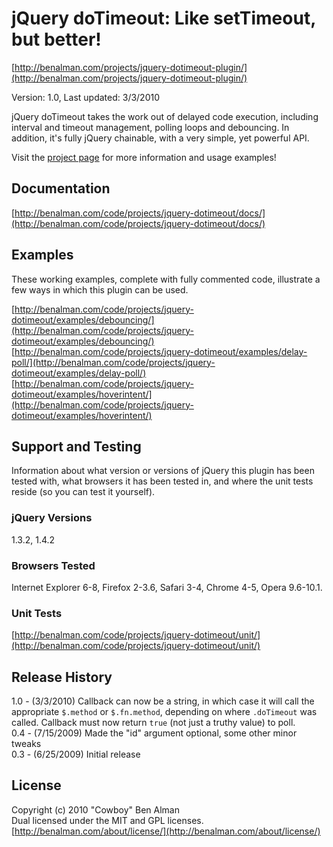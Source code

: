 # jQuery doTimeout: Like setTimeout, but better! #
[http://benalman.com/projects/jquery-dotimeout-plugin/](http://benalman.com/projects/jquery-dotimeout-plugin/)

Version: 1.0, Last updated: 3/3/2010

jQuery doTimeout takes the work out of delayed code execution, including interval and timeout management, polling loops and debouncing. In addition, it's fully jQuery chainable, with a very simple, yet powerful API.

Visit the [project page](http://benalman.com/projects/jquery-dotimeout-plugin/) for more information and usage examples!


## Documentation ##
[http://benalman.com/code/projects/jquery-dotimeout/docs/](http://benalman.com/code/projects/jquery-dotimeout/docs/)


## Examples ##
These working examples, complete with fully commented code, illustrate a few
ways in which this plugin can be used.

[http://benalman.com/code/projects/jquery-dotimeout/examples/debouncing/](http://benalman.com/code/projects/jquery-dotimeout/examples/debouncing/)  
[http://benalman.com/code/projects/jquery-dotimeout/examples/delay-poll/](http://benalman.com/code/projects/jquery-dotimeout/examples/delay-poll/)  
[http://benalman.com/code/projects/jquery-dotimeout/examples/hoverintent/](http://benalman.com/code/projects/jquery-dotimeout/examples/hoverintent/)


## Support and Testing ##
Information about what version or versions of jQuery this plugin has been
tested with, what browsers it has been tested in, and where the unit tests
reside (so you can test it yourself).

### jQuery Versions ###
1.3.2, 1.4.2

### Browsers Tested ###
Internet Explorer 6-8, Firefox 2-3.6, Safari 3-4, Chrome 4-5, Opera 9.6-10.1.

### Unit Tests ###
[http://benalman.com/code/projects/jquery-dotimeout/unit/](http://benalman.com/code/projects/jquery-dotimeout/unit/)


## Release History ##

1.0 - (3/3/2010) Callback can now be a string, in which case it will call the appropriate `$.method` or `$.fn.method`, depending on where `.doTimeout` was called. Callback must now return `true` (not just a truthy value) to poll.  
0.4 - (7/15/2009) Made the "id" argument optional, some other minor tweaks  
0.3 - (6/25/2009) Initial release


## License ##
Copyright (c) 2010 "Cowboy" Ben Alman  
Dual licensed under the MIT and GPL licenses.  
[http://benalman.com/about/license/](http://benalman.com/about/license/)
